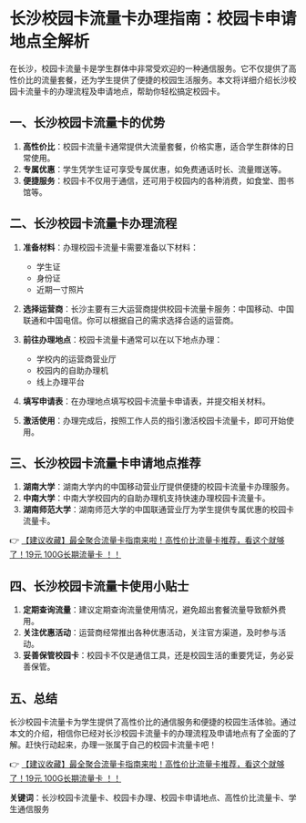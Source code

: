 # 长沙校园卡流量卡办理指南：校园卡申请地点全解析

在长沙，校园卡流量卡是学生群体中非常受欢迎的一种通信服务。它不仅提供了高性价比的流量套餐，还为学生提供了便捷的校园生活服务。本文将详细介绍长沙校园卡流量卡的办理流程及申请地点，帮助你轻松搞定校园卡。

## 一、长沙校园卡流量卡的优势

1. **高性价比**：校园卡流量卡通常提供大流量套餐，价格实惠，适合学生群体的日常使用。
2. **专属优惠**：学生凭学生证可享受专属优惠，如免费通话时长、流量赠送等。
3. **便捷服务**：校园卡不仅用于通信，还可用于校园内的各种消费，如食堂、图书馆等。

## 二、长沙校园卡流量卡办理流程

1. **准备材料**：办理校园卡流量卡需要准备以下材料：
   - 学生证
   - 身份证
   - 近期一寸照片

2. **选择运营商**：长沙主要有三大运营商提供校园卡流量卡服务：中国移动、中国联通和中国电信。你可以根据自己的需求选择合适的运营商。

3. **前往办理地点**：校园卡流量卡通常可以在以下地点办理：
   - 学校内的运营商营业厅
   - 校园内的自助办理机
   - 线上办理平台

4. **填写申请表**：在办理地点填写校园卡流量卡申请表，并提交相关材料。

5. **激活使用**：办理完成后，按照工作人员的指引激活校园卡流量卡，即可开始使用。

## 三、长沙校园卡流量卡申请地点推荐

1. **湖南大学**：湖南大学内的中国移动营业厅提供便捷的校园卡流量卡办理服务。
2. **中南大学**：中南大学校园内的自助办理机支持快速办理校园卡流量卡。
3. **湖南师范大学**：湖南师范大学的中国联通营业厅为学生提供专属优惠的校园卡流量卡。

👉 [【建议收藏】最全聚合流量卡指南来啦！高性价比流量卡推荐，看这个就够了！19元 100G长期流量卡 ！！](https://bit.ly/Liuliangka)

## 四、长沙校园卡流量卡使用小贴士

1. **定期查询流量**：建议定期查询流量使用情况，避免超出套餐流量导致额外费用。
2. **关注优惠活动**：运营商经常推出各种优惠活动，关注官方渠道，及时参与活动。
3. **妥善保管校园卡**：校园卡不仅是通信工具，还是校园生活的重要凭证，务必妥善保管。

## 五、总结

长沙校园卡流量卡为学生提供了高性价比的通信服务和便捷的校园生活体验。通过本文的介绍，相信你已经对长沙校园卡流量卡的办理流程及申请地点有了全面的了解。赶快行动起来，办理一张属于自己的校园卡流量卡吧！

👉 [【建议收藏】最全聚合流量卡指南来啦！高性价比流量卡推荐，看这个就够了！19元 100G长期流量卡 ！！](https://bit.ly/Liuliangka)

**关键词**：长沙校园卡流量卡、校园卡办理、校园卡申请地点、高性价比流量卡、学生通信服务
